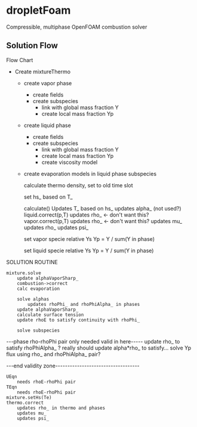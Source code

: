 dropletFoam
===========

Compressible, multiphase OpenFOAM combustion solver


Solution Flow
-----------------------
Flow Chart
  *  Create mixtureThermo
     *  create vapor phase
        *   create fields
        *   create subspecies
            *   link with global mass fraction Y
            *   create local mass fraction Yp
     *  create liquid phase
        *   create fields
        *   create subspecies
            *   link with global mass fraction Y
            *   create local mass fraction Yp
            *   create viscosity model
     *  create evaporation models in liquid phase subspecies
        
        calculate thermo density, set to old time slot
        
        set hs_ based on T_
        
        calculate()
            Updates T_ based on hs_
            updates alpha_ (not used?)
            liquid.correct(p,T)
                updates rho_  <-  don't want this?
            vapor.correct(p,T)
                updates rho_  <-  don't want this?
            updates mu_
            updates rho_
            updates psi_
        
        set vapor specie relative Ys
            Yp = Y / sum(Y in phase)
            
        set liquid specie relative Ys
            Yp = Y / sum(Y in phase)
            
SOLUTION ROUTINE

    mixture.solve
        update alphaVaporSharp_
        combustion->correct
        calc evaporation
        
        solve alphas
            updates rhoPhi_ and rhoPhiAlpha_ in phases
        update alphaVaporSharp_
        calculate surface tension
        update rhoE to satisfy continuity with rhoPhi_
        
        solve subspecies
---phase rho-rhoPhi pair only needed valid in here-----
            update rho_ to satisfy rhoPhiAlpha_ ?
                really should update alpha*rho_ to satisfy...
            solve Yp flux using rho_ and rhoPhiAlpha_ pair?


---end validity zone-----------------------------------
    
    UEqn
        needs rhoE-rhoPhi pair
    TEqn
        needs rhoE-rhoPhi pair
    mixture.setHs(Te)
    thermo.correct
        updates rho_ in thermo and phases
        updates mu_
        updates psi_
        
        
    
    
        
